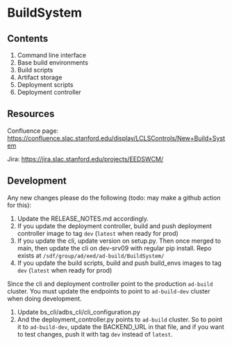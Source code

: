# BuildSystem
## Contents
1. Command line interface
2. Base build environments
3. Build scripts
4. Artifact storage
5. Deployment scripts
6. Deployment controller
## Resources
Confluence page: https://confluence.slac.stanford.edu/display/LCLSControls/New+Build+System

Jira: https://jira.slac.stanford.edu/projects/EEDSWCM/

## Development
Any new changes please do the following (todo: may make a github action for this):
1. Update the RELEASE_NOTES.md accordingly.
2. If you update the deployment controller, build and push deployment controller image to tag `dev` (`latest` when ready for prod)
3. If you update the cli, update version on setup.py. Then once merged to main, then update the cli on dev-srv09 with regular pip install. Repo exists at `/sdf/group/ad/eed/ad-build/BuildSystem/`
4. If you update the build scripts, build and push build_envs images to tag `dev` (`latest` when ready for prod)

Since the cli and deployment controller point to the production `ad-build` cluster. You must update the endpoints to point to `ad-build-dev` cluster when doing development. 
1. Update bs_cli/adbs_cli/cli_configuration.py
2. And the deployment_controller.py points to `ad-build` cluster. So to point it to `ad-build-dev`, update the BACKEND_URL in that file, and if you want to test changes, push it with tag `dev` instead of `latest`.
